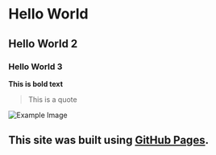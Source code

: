# Hello World
## Hello World 2
### Hello World 3

**This is bold text**

> This is a quote

![Example Image](example.avif)

## This site was built using [GitHub Pages](https://pages.github.com/).
